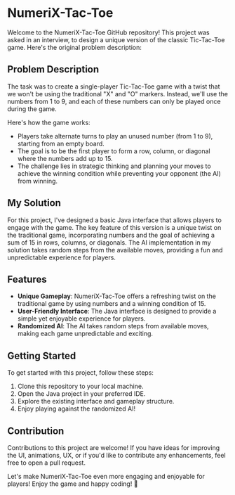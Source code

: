 # NumeriX-Tac-Toe

Welcome to the NumeriX-Tac-Toe GitHub repository! This project was asked in an interview, to design a unique version of the classic Tic-Tac-Toe game. Here's the original problem description:

## Problem Description

The task was to create a single-player Tic-Tac-Toe game with a twist that we won't be using the traditional "X" and "O" markers. Instead, we'll use the numbers from 1 to 9, and each of these numbers can only be played once during the game.

Here's how the game works:

- Players take alternate turns to play an unused number (from 1 to 9), starting from an empty board.
- The goal is to be the first player to form a row, column, or diagonal where the numbers add up to 15.
- The challenge lies in strategic thinking and planning your moves to achieve the winning condition while preventing your opponent (the AI) from winning.

## My Solution

For this project, I've designed a basic Java interface that allows players to engage with the game. The key feature of this version is a unique twist on the traditional game, incorporating numbers and the goal of achieving a sum of 15 in rows, columns, or diagonals. The AI implementation in my solution takes random steps from the available moves, providing a fun and unpredictable experience for players.

## Features

- **Unique Gameplay**: NumeriX-Tac-Toe offers a refreshing twist on the traditional game by using numbers and a winning condition of 15.
- **User-Friendly Interface**: The Java interface is designed to provide a simple yet enjoyable experience for players.
- **Randomized AI**: The AI takes random steps from available moves, making each game unpredictable and exciting.

## Getting Started

To get started with this project, follow these steps:

1. Clone this repository to your local machine.
2. Open the Java project in your preferred IDE.
3. Explore the existing interface and gameplay structure.
4. Enjoy playing against the randomized AI!

## Contribution

Contributions to this project are welcome! If you have ideas for improving the UI, animations, UX, or if you'd like to contribute any enhancements, feel free to open a pull request.

Let's make NumeriX-Tac-Toe even more engaging and enjoyable for players!
Enjoy the game and happy coding! 🎉
